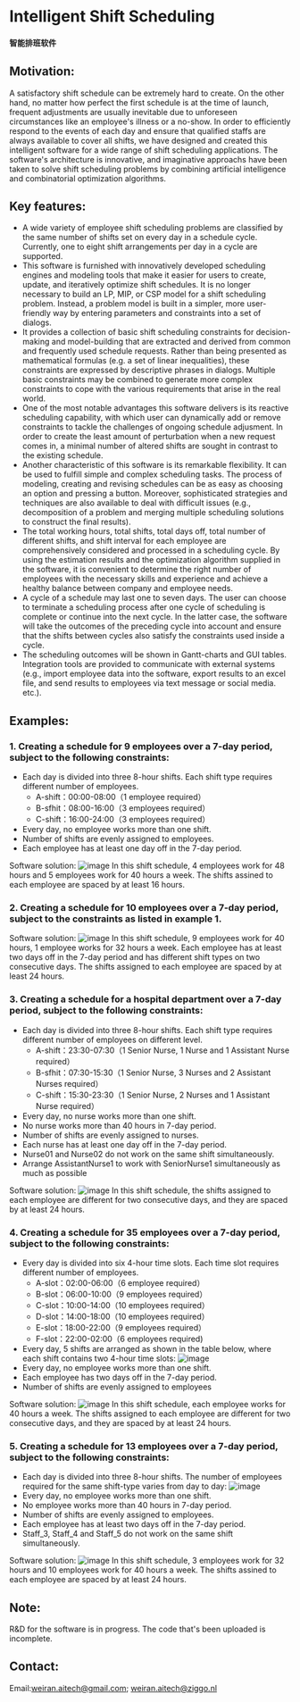 
# Intelligent Shift Scheduling  
#### 智能排班软件

## Motivation:
A satisfactory shift schedule can be extremely hard to create. On the other hand, no matter how perfect the first schedule is at the time of launch, frequent adjustments are usually inevitable due to unforeseen circumstances like an employee's illness or a no-show. In order to efficiently respond to the events of each day and ensure that qualified staffs are always available to cover all shifts, we have designed and created this intelligent software for a wide range of shift scheduling applications. The software's architecture is innovative, and imaginative approachs have been taken to solve shift scheduling problems by combining artificial intelligence and combinatorial optimization algorithms.

## Key features:
- A wide variety of employee shift scheduling problems are classified by the same number of shifts set on every day in a schedule cycle. Currently, one to eight shift arrangements per day in a cycle are supported.
- This software is furnished with innovatively developed scheduling engines and modeling tools that make it easier for users to create, update, and iteratively optimize shift schedules. It is no longer necessary to build an LP, MIP, or CSP model for a shift scheduling problem. Instead, a problem model is built in a simpler, more user-friendly way by entering parameters and constraints into a set of dialogs.
- It provides a collection of basic shift scheduling constraints for decision-making and model-building that are extracted and derived from common and frequently used schedule requests. Rather than being presented as mathematical formulas (e.g. a set of linear inequalities), these constraints are expressed by descriptive phrases in dialogs. Multiple basic constraints may be combined to generate more complex constraints to cope with the various requirements that arise in the real world.
- One of the most notable advantages this software delivers is its reactive scheduling capability, with which user can dynamically add or remove constraints to tackle the challenges of ongoing schedule adjusment. In order to create the least amount of perturbation when a new request comes in, a minimal number of altered shifts are sought in contrast to the existing schedule.
- Another characteristic of this software is its remarkable flexibility. It can be used to fulfill simple and complex scheduling tasks. The process of modeling, creating and revising schedules can be as easy as choosing an option and pressing a button. Moreover, sophisticated strategies and techniques are also available to deal with difficult issues (e.g., decomposition of a problem and merging multiple scheduling solutions to construct the final results).
- The total working hours, total shifts, total days off, total number of different shifts, and shift interval for each employee are comprehensively considered and processed in a scheduling cycle. By using the estimation results and the optimization algorithm supplied in the software, it is convenient to determine the right number of employees with the necessary skills and experience and achieve a healthy balance between company and employee needs.
- A cycle of a schedule may last one to seven days. The user can choose to terminate a scheduling process after one cycle of scheduling is complete or continue into the next cycle. In the latter case, the software will take the outcomes of the preceding cycle into account and ensure that the shifts between cycles also satisfy the constraints used inside a cycle.
- The scheduling outcomes will be shown in Gantt-charts and GUI tables. Integration tools are provided to communicate with external systems (e.g., import employee data into the software, export results to an excel file, and send results to employees via text message or social media. etc.).

## Examples:
### 1. Creating a schedule for 9 employees over a 7-day period, subject to the following constraints:
   - Each day is divided into three 8-hour shifts. Each shift type requires different number of employees.
     - A-shift：00:00-08:00（1 employee required）
     - B-sfhit：08:00-16:00（3 employees required）
     - C-shift：16:00-24:00（3 employees required）
   - Every day, no employee works more than one shift.
   - Number of shifts are evenly assigned to employees.
   - Each employee has at least one day off in the 7-day period.

Software solution:
![image](https://user-images.githubusercontent.com/84350533/195989630-e41d4abd-19a0-4b4e-9808-cd04854909ce.png)
In this shift schedule, 4 employees work for 48 hours and 5 employees work for 40 hours a week. The shifts assined to each employee are spaced by at least 16 hours.

### 2. Creating a schedule for 10 employees over a 7-day period, subject to the constraints as listed in example 1.

Software solution:
![image](https://user-images.githubusercontent.com/84350533/194903255-47e8b605-31fc-4276-b548-bc78046de343.png)
In this shift schedule, 9 employees work for 40 hours, 1 employee works for 32 hours a week. Each employee has at least two days off in the 7-day period and has different shift types on two consecutive days. The shifts assigned to each employee are spaced by at least 24 hours.

### 3. Creating a schedule for a hospital department over a 7-day period, subject to the following constraints:
- Each day is divided into three 8-hour shifts. Each shift type requires different number of employees on different level.
     - A-shift：23:30-07:30（1 Senior Nurse, 1 Nurse and 1 Assistant Nurse required）
     - B-sfhit：07:30-15:30（1 Senior Nurse, 3 Nurses and 2 Assistant Nurses required）
     - C-shift：15:30-23:30（1 Senior Nurse, 2 Nurses and 1 Assistant Nurse required）
- Every day, no nurse works more than one shift.
- No nurse works more than 40 hours in 7-day period.
- Number of shifts are evenly assigned to nurses.
- Each nurse has at least one day off in the 7-day period.
- Nurse01 and Nurse02 do not work on the same shift simultaneously.
- Arrange AssistantNurse1 to work with SeniorNurse1 simultaneously as much as possible

Software solution:
![image](https://user-images.githubusercontent.com/84350533/215545886-3eb0e683-f04e-432d-93f5-15e03530c239.png)
In this shift schedule, the shifts assigned to each employee are different for two consecutive days, and they are spaced by at least 24 hours.

### 4. Creating a schedule for 35 employees over a 7-day period, subject to the following constraints:
   - Every day is divided into six 4-hour time slots. Each time slot requires different number of employees. 
     - A-slot：02:00-06:00（6 employee required）
     - B-slot：06:00-10:00（9 employees required）
     - C-slot：10:00-14:00（10 employees required）
     - D-slot：14:00-18:00（10 employees required）
     - E-slot：18:00-22:00（9 employees required）
     - F-slot：22:00-02:00（6 employees required)
   - Every day, 5 shifts are arranged as shown in the table below, where each shift contains two 4-hour time slots:
  ![image](https://user-images.githubusercontent.com/84350533/183245697-5dc5c5ad-f774-49d1-93ca-512be6bbd809.png)
   - Every day, no employee works more than one shift.
   - Each employee has two days off in the 7-day period. 
   - Number of shifts are evenly assigned to employees

Software solution:
![image](https://user-images.githubusercontent.com/84350533/219944533-d0661a77-8b62-42c3-a45a-3077948fc8e4.png)
In this shift schedule, each employee works for 40 hours a week. The shifts assigned to each employee are different for two consecutive days, and they are spaced by at least 24 hours.

### 5. Creating a schedule for 13 employees over a 7-day period, subject to the following constraints:
- Each day is divided into three 8-hour shifts. The number of employees required for the same shift-type varies from day to day:
    ![image](https://user-images.githubusercontent.com/84350533/222691880-727b49f7-50c2-48bb-b83e-8fb6c1e19dae.png)
- Every day, no employee works more than one shift.
- No employee works more than 40 hours in 7-day period.
- Number of shifts are evenly assigned to employees.
- Each employee has at least two days off in the 7-day period.
- Staff_3, Staff_4 and Staff_5 do not work on the same shift simultaneously.

Software solution:
![image](https://user-images.githubusercontent.com/84350533/222693703-fb018451-c445-4248-8870-ce92dafbb378.png)
In this shift schedule, 3 employees work for 32 hours and 10 employees work for 40 hours a week. The shifts assined to each employee are spaced by at least 24 hours.

## Note:
R&D for the software is in progress. The code that's been uploaded is incomplete. 
## Contact:
Email:weiran.aitech@gmail.com; weiran.aitech@ziggo.nl
